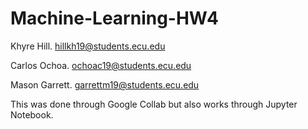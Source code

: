 # Machine-Learning-HW4

Khyre Hill. hillkh19@students.ecu.edu

Carlos Ochoa. ochoac19@students.ecu.edu

Mason Garrett. garrettm19@students.ecu.edu

This was done through Google Collab but also works through Jupyter Notebook.

